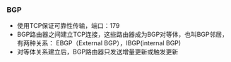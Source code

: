 ### BGP
- 使用TCP保证可靠性传输，端口：179
- BGP路由器之间建立TCP连接，这些路由器成为BGP对等体，也叫BGP邻居，有两种关系： EBGP（External BGP），IBGP(internal BGP)
- 对等体关系建立后，BGP路由器只发送增量更新或触发更新